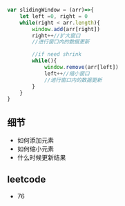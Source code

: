 ```js
var slidingWindow = (arr)=>{
    let left =0, right = 0
    while(right < arr.length){
        window.add(arr[right])
        right++//扩大窗口
        //进行窗口内的数据更新

        //if need shrink
        while(){
            window.remove(arr[left])
            left++//缩小窗口
            //进行窗口内的数据更新
        }
    }
}

```

## 细节
- 如何添加元素
- 如何缩小元素
- 什么时候更新结果



## leetcode 
- 76 